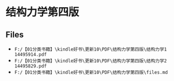 # 结构力学第四版

## Files

- `F:/【01分类书籍】\kindle好书\更新10\PDF\结构力学第四版\结构力学1 14495914.pdf`
- `F:/【01分类书籍】\kindle好书\更新10\PDF\结构力学第四版\结构力学2 14495829.pdf`
- `F:/【01分类书籍】\kindle好书\更新10\PDF\结构力学第四版\files.md`
